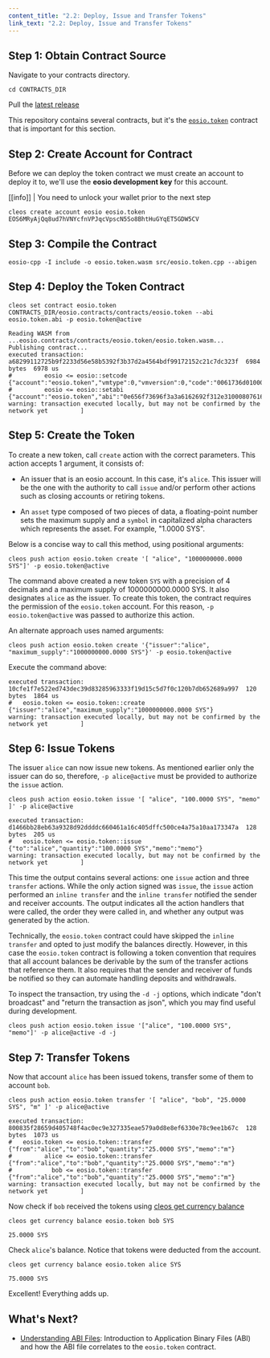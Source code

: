 ```yaml
---
content_title: "2.2: Deploy, Issue and Transfer Tokens"
link_text: "2.2: Deploy, Issue and Transfer Tokens"
---
```

## Step 1: Obtain Contract Source

Navigate to your contracts directory.

```shell
cd CONTRACTS_DIR
```

Pull the [latest release](https://github.com/eosnetworkfoundation/eos-system-contracts/releases)

This repository contains several contracts, but it's the [`eosio.token`](https://github.com/eosnetworkfoundation/eos-system-contracts/tree/main/contracts/eosio.token) contract that is important for this section.


## Step 2: Create Account for Contract

Before we can deploy the token contract we must create an account to deploy it to, we'll use the **eosio development key** for this account.

[[info]]
| You need to unlock your wallet prior to the next step

```shell
cleos create account eosio eosio.token EOS6MRyAjQq8ud7hVNYcfnVPJqcVpscN5So8BhtHuGYqET5GDW5CV
```

## Step 3: Compile the Contract

```shell
eosio-cpp -I include -o eosio.token.wasm src/eosio.token.cpp --abigen
```

## Step 4: Deploy the Token Contract

```shell
cleos set contract eosio.token CONTRACTS_DIR/eosio.contracts/contracts/eosio.token --abi eosio.token.abi -p eosio.token@active
```

```shell
Reading WASM from ...eosio.contracts/contracts/eosio.token/eosio.token.wasm...
Publishing contract...
executed transaction: a68299112725b9f2233d56e58b5392f3b37d2a4564bdf99172152c21c7dc323f  6984 bytes  6978 us
#         eosio <= eosio::setcode               {"account":"eosio.token","vmtype":0,"vmversion":0,"code":"0061736d0100000001a0011b60000060017e006002...
#         eosio <= eosio::setabi                {"account":"eosio.token","abi":"0e656f73696f3a3a6162692f312e310008076163636f756e7400010762616c616e63...
warning: transaction executed locally, but may not be confirmed by the network yet         ]
```

## Step 5: Create the Token

To create a new token, call `create` action with the correct parameters. This action accepts 1 argument, it consists of:

* An issuer that is an eosio account. In this case, it's `alice`. This issuer will be the one with the authority to call `issue` and/or perform other actions such as closing accounts or retiring tokens.

* An `asset` type composed of two pieces of data, a floating-point number sets the maximum supply and a `symbol` in capitalized alpha characters which represents the asset. For example, "1.0000 SYS".

Below is a concise way to call this method, using positional arguments:

```shell
cleos push action eosio.token create '[ "alice", "1000000000.0000 SYS"]' -p eosio.token@active
```

The command above created a new token `SYS` with a precision of 4 decimals and a maximum supply of 1000000000.0000 SYS.  It also designates `alice` as the issuer.  To create this token, the contract requires the permission of the `eosio.token` account. For this reason, `-p eosio.token@active` was passed to authorize this action.

An alternate approach uses named arguments:

```shell
cleos push action eosio.token create '{"issuer":"alice", "maximum_supply":"1000000000.0000 SYS"}' -p eosio.token@active
```

Execute the command above:

```shell
executed transaction: 10cfe1f7e522ed743dec39d83285963333f19d15c5d7f0c120b7db652689a997  120 bytes  1864 us
#   eosio.token <= eosio.token::create          {"issuer":"alice","maximum_supply":"1000000000.0000 SYS"}
warning: transaction executed locally, but may not be confirmed by the network yet         ]
```

## Step 6: Issue Tokens

The issuer `alice` can now issue new tokens.  As mentioned earlier only the issuer can do so, therefore, `-p alice@active` must be provided to authorize the `issue` action.

```shell
cleos push action eosio.token issue '[ "alice", "100.0000 SYS", "memo" ]' -p alice@active
```

```shell
executed transaction: d1466bb28eb63a9328d92ddddc660461a16c405dffc500ce4a75a10aa173347a  128 bytes  205 us
#   eosio.token <= eosio.token::issue           {"to":"alice","quantity":"100.0000 SYS","memo":"memo"}
warning: transaction executed locally, but may not be confirmed by the network yet         ]
```

This time the output contains several actions: one `issue` action and three `transfer` actions.  While the only action signed was `issue`, the `issue` action performed an `inline transfer` and the `inline transfer` notified the sender and receiver accounts.  The output indicates all the action handlers that were called, the order they were called in, and whether any output was generated by the action.

Technically, the `eosio.token` contract could have skipped the `inline transfer` and opted to just modify the balances directly.  However, in this case the `eosio.token` contract is following a token convention that requires that all account balances be derivable by the sum of the transfer actions that reference them.  It also requires that the sender and receiver of funds be notified so they can automate handling deposits and withdrawals.

To inspect the transaction, try using the `-d -j` options, which indicate "don't broadcast" and "return the transaction as json", which you may find useful during development.

```shell
cleos push action eosio.token issue '["alice", "100.0000 SYS", "memo"]' -p alice@active -d -j
```

## Step 7: Transfer Tokens
Now that account `alice` has been issued tokens, transfer some of them to account `bob`.

```shell
cleos push action eosio.token transfer '[ "alice", "bob", "25.0000 SYS", "m" ]' -p alice@active
```

```text
executed transaction: 800835f28659d405748f4ac0ec9e327335eae579a0d8e8ef6330e78c9ee1b67c  128 bytes  1073 us
#   eosio.token <= eosio.token::transfer        {"from":"alice","to":"bob","quantity":"25.0000 SYS","memo":"m"}
#         alice <= eosio.token::transfer        {"from":"alice","to":"bob","quantity":"25.0000 SYS","memo":"m"}
#           bob <= eosio.token::transfer        {"from":"alice","to":"bob","quantity":"25.0000 SYS","memo":"m"}
warning: transaction executed locally, but may not be confirmed by the network yet         ]
```

Now check if `bob` received the tokens using [cleos get currency balance](http://docs.eosnetwork.com/eosdocs/developer-tools/cleos/command-reference/get/currency-balance)

```shell
cleos get currency balance eosio.token bob SYS
```

```text
25.0000 SYS
```

Check `alice`'s balance.  Notice that tokens were deducted from the account.

```shell
cleos get currency balance eosio.token alice SYS
```

```text
75.0000 SYS
```

Excellent! Everything adds up.

## What's Next?
- [Understanding ABI Files](./03_understanding-ABI-files.md): Introduction to Application Binary Files (ABI) and how the ABI file correlates to the `eosio.token` contract.
